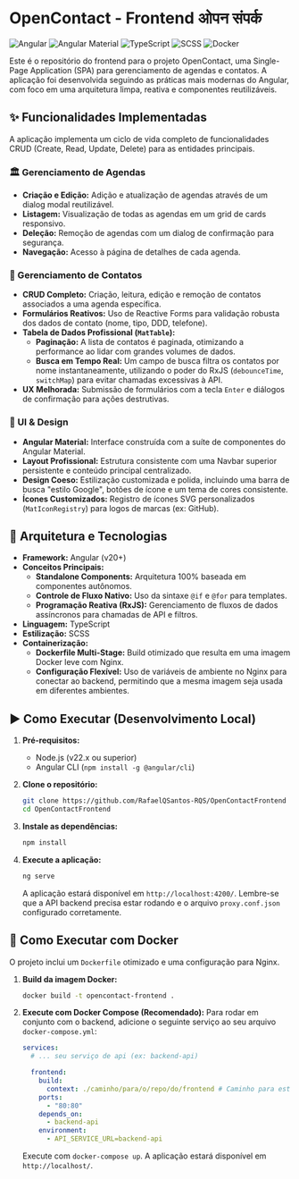 # OpenContact - Frontend  ओपन संपर्क

![Angular](https://img.shields.io/badge/Angular-DD0031?style=for-the-badge&logo=angular&logoColor=white)
![Angular Material](https://img.shields.io/badge/Angular_Material-7B1FA2?style=for-the-badge&logo=angular&logoColor=white)
![TypeScript](https://img.shields.io/badge/TypeScript-3178C6?style=for-the-badge&logo=typescript&logoColor=white)
![SCSS](https://img.shields.io/badge/SCSS-CC6699?style=for-the-badge&logo=sass&logoColor=white)
![Docker](https://img.shields.io/badge/Docker-2496ED?style=for-the-badge&logo=docker&logoColor=white)

Este é o repositório do frontend para o projeto OpenContact, uma Single-Page Application (SPA) para gerenciamento de agendas e contatos. A aplicação foi desenvolvida seguindo as práticas mais modernas do Angular, com foco em uma arquitetura limpa, reativa e componentes reutilizáveis.

## ✨ Funcionalidades Implementadas

A aplicação implementa um ciclo de vida completo de funcionalidades CRUD (Create, Read, Update, Delete) para as entidades principais.

### 🏛️ Gerenciamento de Agendas
- **Criação e Edição:** Adição e atualização de agendas através de um dialog modal reutilizável.
- **Listagem:** Visualização de todas as agendas em um grid de cards responsivo.
- **Deleção:** Remoção de agendas com um dialog de confirmação para segurança.
- **Navegação:** Acesso à página de detalhes de cada agenda.

### 👤 Gerenciamento de Contatos
- **CRUD Completo:** Criação, leitura, edição e remoção de contatos associados a uma agenda específica.
- **Formulários Reativos:** Uso de Reactive Forms para validação robusta dos dados de contato (nome, tipo, DDD, telefone).
- **Tabela de Dados Profissional (`MatTable`):**
    - **Paginação:** A lista de contatos é paginada, otimizando a performance ao lidar com grandes volumes de dados.
    - **Busca em Tempo Real:** Um campo de busca filtra os contatos por nome instantaneamente, utilizando o poder do RxJS (`debounceTime`, `switchMap`) para evitar chamadas excessivas à API.
- **UX Melhorada:** Submissão de formulários com a tecla `Enter` e diálogos de confirmação para ações destrutivas.

### 🎨 UI & Design
- **Angular Material:** Interface construída com a suíte de componentes do Angular Material.
- **Layout Profissional:** Estrutura consistente com uma Navbar superior persistente e conteúdo principal centralizado.
- **Design Coeso:** Estilização customizada e polida, incluindo uma barra de busca "estilo Google", botões de ícone e um tema de cores consistente.
- **Ícones Customizados:** Registro de ícones SVG personalizados (`MatIconRegistry`) para logos de marcas (ex: GitHub).

## 🚀 Arquitetura e Tecnologias

- **Framework:** Angular (v20+)
- **Conceitos Principais:**
    - **Standalone Components:** Arquitetura 100% baseada em componentes autônomos.
    - **Controle de Fluxo Nativo:** Uso da sintaxe `@if` e `@for` para templates.
    - **Programação Reativa (RxJS):** Gerenciamento de fluxos de dados assíncronos para chamadas de API e filtros.
- **Linguagem:** TypeScript
- **Estilização:** SCSS
- **Containerização:**
    - **Dockerfile Multi-Stage:** Build otimizado que resulta em uma imagem Docker leve com Nginx.
    - **Configuração Flexível:** Uso de variáveis de ambiente no Nginx para conectar ao backend, permitindo que a mesma imagem seja usada em diferentes ambientes.

## ▶️ Como Executar (Desenvolvimento Local)

1.  **Pré-requisitos:**
    - Node.js (v22.x ou superior)
    - Angular CLI (`npm install -g @angular/cli`)

2.  **Clone o repositório:**
    ```bash
    git clone https://github.com/RafaelQSantos-RQS/OpenContactFrontend
    cd OpenContactFrontend
    ```

3.  **Instale as dependências:**
    ```bash
    npm install
    ```

4.  **Execute a aplicação:**
    ```bash
    ng serve
    ```
    A aplicação estará disponível em `http://localhost:4200/`. Lembre-se que a API backend precisa estar rodando e o arquivo `proxy.conf.json` configurado corretamente.

## 🐳 Como Executar com Docker

O projeto inclui um `Dockerfile` otimizado e uma configuração para Nginx.

1.  **Build da imagem Docker:**
    ```bash
    docker build -t opencontact-frontend .
    ```

2.  **Execute com Docker Compose (Recomendado):**
    Para rodar em conjunto com o backend, adicione o seguinte serviço ao seu arquivo `docker-compose.yml`:

    ```yaml
    services:
      # ... seu serviço de api (ex: backend-api)

      frontend:
        build:
          context: ./caminho/para/o/repo/do/frontend # Caminho para este projeto
        ports:
          - "80:80"
        depends_on:
          - backend-api
        environment:
          - API_SERVICE_URL=backend-api
    ```
    Execute com `docker-compose up`. A aplicação estará disponível em `http://localhost/`.
